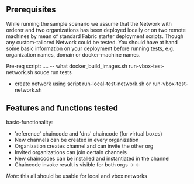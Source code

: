 ## Prerequisites


While running the sample scenario we assume that the Network with orderer and two organizations has been deployed locally or on two remote machines by mean of standard Fabric starter deployment scripts. Though any custom-tailored Network could be tested. You should have at hand some basic information on your deployment before running tests, e.g. organization names, domain or docker-machine names.

Pre-req script: .... -- what 
docker_build_images.sh
run-vbox-test-network.sh
souce 
run tests

* create network using script run-local-test-network.sh or run-vbox-test-network.sh

## Features and functions tested


basic-functionality:

* 'reference' chaincode and 'dns' chaincode (for virtual boxes) 
* New channels can be created in every organization
* Organization creates channel and can invite the other org
* Invited organizations can join certain channels
* New chaincodes can be installed and instantiated in the channel
* Chaincode invoke result is visible for both orgs -> <-

_Note_: this all should be usable for local and vbox networks

